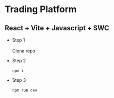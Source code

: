 # Trading Platform
## React + Vite + Javascript + SWC

- Step 1 <br/><br/>
  Clone repo

- Step 2 <br/><br/>
  ```npm i```

- Step 3 <br/><br/>
  ```npm run dev```
